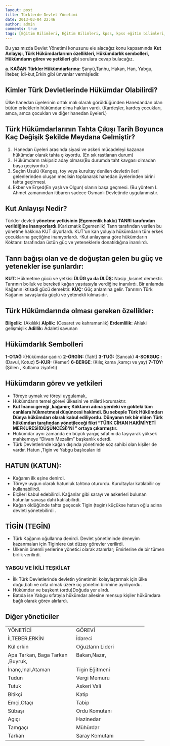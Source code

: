 ```yaml
---
layout: post
title: Türklerde Devlet Yönetimi
date: 2013-03-04 22:46
author: admin
comments: true
tags: [Eğitim Bilimleri, Eğitim Bilimleri, kpss, kpss eğitim bilimleri, KPSS GKGY, Kut Anlayışı Nedir, Tarih]
---
```

Bu yazımızda Devlet Yönetimi konusunu ele alacağız konu kapsamında <strong>Kut Anlayışı, Türk Hükümdarlarının özellikleri, Hükümdarlık sembolleri, Hükümdarın görev ve yetkileri</strong> gibi sorulara cevap bulacağız.

<strong>a. KAĞAN</strong>
<strong>Türkler Hükümdarlarına:</strong> Şanyü,Tanhu, Hakan, Han, Yabgu, İlteber, İdi-kut,Erkin gibi ünvanlar vermişledir.
<h2><strong>Kimler Türk Devletlerinde Hükümdar Olabilirdi?</strong></h2>
Ülke hanedan üyelerinin ortak malı olarak görüldüğünden Hanedandan olan bütün erkeklerin hükümdar olma hakları vardı. (Kardeşler, kardeş çocukları, amca, amca çocukları ve diğer hanedan üyeleri.)
<h2>Türk Hükümdarlarının Tahta Çıkışı Tarih Boyunca Kaç Değişik Şekilde Meydana Gelmiştir?</h2>
<ol>
	<li> Hanedan üyeleri arasında siyasi ve askeri mücadeleyi kazanan hükümdar olarak tahta çıkıyordu. (En sık rastlanan durum)</li>
	<li> Hükümdarın rakipsiz aday olması(Bu durumda taht kavgası olmadan başa geçiyordu.)</li>
	<li>Seçim Usulü (Kengeş, toy veya kurultay denilen devletin ileri gelenlerinden oluşan meclisin toplanarak hanedan üyelerinden birini tahta geçirmesi.</li>
	<li>Ekber ve Erşed(En yaşlı ve Olgun) olanın başa geçmesi. (Bu yöntem I. Ahmet zamanından itibaren sadece Osmanlı Devletinde uygulanmıştır.</li>
</ol>
<h2>Kut Anlayışı Nedir?</h2>
Türkler devleti <strong>yönetme yetkisinin (Egemenlik hakkı) TANRI tarafından verildiğine inanıyorlardı</strong>.(Karizmatik Egemenlik) Tanrı tarafından verilen bu yönetme hakkına KUT diyorlardı.
KUT'un kan yoluyla hükümdarın tüm erkek çocuklarına geçtiğine inanıyorlardı.
-Kut anlayışına göre hükümdarın Köktanrı tarafından üstün güç ve yeteneklerle donatıldığına inanılırdı.
<h2>Tanrı bağışı olan ve de doğuştan gelen bu güç ve yetenekler ise şunlardır:</h2>
<strong>KUT:</strong> Hükmetme gücü ve yetkisi
<strong>ÜLÜG ya da ÜLÜŞ:</strong> Nasip ,kısmet demektir. Tanrının bolluk ve bereketi kağan vasıtasıyla verdiğine inanılırdı. Bir anlamda Kağanın iktisadi gücü demektir.
<strong>KÜÇ:</strong> Güç anlamına gelir. Tanrının Türk Kağanını savaşlarda güçlü ve yetenekli kılmasıdır.
<h2>Türk Hükümdarında olması gereken özellikler:</h2>
<strong>Bilgelik:</strong> (Akılılık)
<strong>Alplik:</strong> (Cesaret ve kahramanlık)
<strong>Erdemlilik:</strong> Ahlaki gelişmişlik
<strong>Adillik:</strong> Adaleti savunan
<h2>Hükümdarlık Sembolleri</h2>
<strong>1-OTAĞ</strong> :(Hükümdar çadırı)
<strong>2-ÖRGİN:</strong> (Taht)
<strong>3-TUĞ:</strong> (Sancak)
<strong>4-SORGUÇ :</strong>(Davul, Kotuz)
<strong>5-KUR:</strong> (Kemer)
<strong>6-BERGE</strong>: (Kılıç,kama ,kamçı ve yay)
<strong>7-TOY:</strong> (Şölen , Kutlama ziyafeti)
<h2>Hükümdarın görev ve yetkileri</h2>
<ul>
	<li>Töreye uymak ve töreyi uygulamak,</li>
	<li>Hükümdarın temel görevi ülkesini ve milleti korumaktır.</li>
	<li><strong>Kut İnancı gereği ,kağanın; Köktanrı adına yerdeki ve gökteki tüm canlılara hükmetmesi düşüncesi hakimdi. Bu sebeple Türk Hükümdarı Dünya hükümdarı olarak kabul ediliyordu. Dünyanın tek bir elden Türk hükümdarı tarafından yönetileceği fikri “TÜRK CİHAN HAKİMİYETİ MEFKURESİ(DÜŞÜNCESİ)’Nİ ” ortaya çıkarmıştır.</strong></li>
	<li>Hükümdar aynı zamanda en büyük yargıç sıfatını da taşıyarak yüksek mahkemeye “Divanı Mezalim” başkanlık ederdi.</li>
	<li>Türk Devletlerinde kağan dışında yönetimde söz sahibi olan kişiler de vardır. Hatun ,Tigin ve Yabgu başlıcaları idi</li>
</ul>
<h2>HATUN (KATUN):</h2>
<ul>
	<li>Kağanın ilk eşine denirdi.</li>
	<li>Töreye uygun olarak hatunluk tahtına otururdu. Kurultaylar katılabilir oy kullanabilirdi.</li>
	<li>Elçileri kabul edebilirdi. Kağanlar gibi sarayı ve askerleri bulunan hatunlar savaşa dahi katılabilirdi.</li>
	<li>Kağan öldüğünde tahta geçecek Tigin (tegin) küçükse hatun oğlu adına devleti yönetebilirdi .</li>
</ul>
<h2>TİGİN (TEGİN)</h2>
<ul>
	<li>Türk Kağanın oğullarına denirdi. Devlet yönetiminde deneyim kazanmaları için Tiginlere üst düzey görevler verilirdi.</li>
	<li>Ülkenin önemli yerlerine yönetici olarak atanırlar; Emirlerine de bir tümen birlik verilirdi.</li>
</ul>
<h3>YABGU VE İKİLİ TEŞKİLAT</h3>
<ul>
	<li>İlk Türk Devletlerinde devletin yönetimini kolaylaştırmak için ülke doğu,batı ve orta olmak üzere üç yönetim birimine ayrılıyordu.</li>
	<li>Hükümdar ve başkent (ordu)Doğuda yer alırdı.</li>
	<li>Batıda ise Yabgu sıfatıyla hükümdar ailesine mensup kişiler hükümdara bağlı olarak görev alırlardı.</li>
</ul>
<h2 style="text-align: left;" align="center"><b>Diğer yöneticiler</b></h2>
<table width="408" border="0" cellspacing="0" cellpadding="0">
<tbody>
<tr>
<td valign="top" width="200">YÖNETİCİ</td>
<td valign="top" width="208">GÖREVİ</td>
</tr>
<tr>
<td valign="top" width="200">İLTEBER,ERKİN</td>
<td valign="top" width="208">İdareci</td>
</tr>
<tr>
<td valign="top" width="200">Kül erkin</td>
<td valign="top" width="208">Oğuzların Lideri</td>
</tr>
<tr>
<td valign="top" width="200">Apa Tarkan, Baga Tarkan ,Buyruk,</td>
<td valign="top" width="208">Bakan,Nazır,</td>
</tr>
<tr>
<td valign="top" width="200">İnanç,İnal,Ataman</td>
<td valign="top" width="208">Tigin Eğitmeni</td>
</tr>
<tr>
<td valign="top" width="200">Tudun</td>
<td valign="top" width="208">Vergi Memuru</td>
</tr>
<tr>
<td valign="top" width="200">Tutuk</td>
<td valign="top" width="208">Askeri Vali</td>
</tr>
<tr>
<td valign="top" width="200">Bitikçi</td>
<td valign="top" width="208">Katip</td>
</tr>
<tr>
<td valign="top" width="200">Emçi,Otaçı</td>
<td valign="top" width="208">Tabip</td>
</tr>
<tr>
<td valign="top" width="200">Sübaşı</td>
<td valign="top" width="208">Ordu Komutanı</td>
</tr>
<tr>
<td valign="top" width="200">Agıçı</td>
<td valign="top" width="208">Hazinedar</td>
</tr>
<tr>
<td valign="top" width="200">Tamgaçı</td>
<td valign="top" width="208">Mühürdar</td>
</tr>
<tr>
<td valign="top" width="200">Tarkan</td>
<td valign="top" width="208">Saray Komutanı</td>
</tr>
</tbody>
</table>
